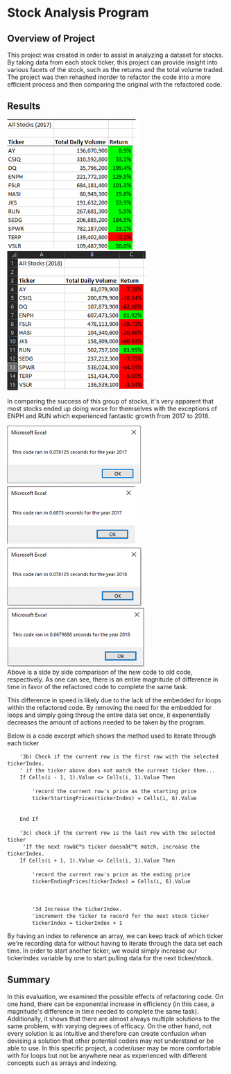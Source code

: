 # Stock Analysis Program
## Overview of Project
This project was created in order to assist in analyzing a dataset for stocks. By taking data from each stock ticker, this project can provide insight into various facets of the stock, such as the returns and the total volume traded. The project was then rehashed inorder to refactor the code into a more efficient process and then comparing the original with the refactored code.

## Results
![2017 stocks results](https://github.com/pmercado625/stock-analysis/blob/main/stock_performance_2017.png?raw=true)
![2018 stocks results](https://github.com/pmercado625/stock-analysis/blob/main/stock_performance_2018.png?raw=true)  


In comparing the success of this group of stocks, it's very apparent that most stocks ended up doing worse for themselves with the exceptions of ENPH and RUN which experienced fantastic growth from 2017 to 2018.   

![2017 Speed Test](https://github.com/pmercado625/stock-analysis/blob/main/VBA_Challenge_2017.png?raw=true)
![2018 Speed Test](https://github.com/pmercado625/stock-analysis/blob/main/old_code_2017.png?raw=true)  
![2017 Speed Test](https://github.com/pmercado625/stock-analysis/blob/main/VBA_Challenge_2018.png?raw=true)
![2018 Speed Test](https://github.com/pmercado625/stock-analysis/blob/main/old_code_2018.png?raw=true)  
Above is a side by side comparison of the new code to old code, respectively. As one can see, there is an entire magnitude of difference in time in favor of the refactored code to complete the same task.  
  
This difference in speed is likely due to the lack of the embedded for loops within the refactored code. By removing the need for the embedded for loops and simply going throug the entire data set once, it exponentially decreases the amount of actions needed to be taken by the program.  

Below is a code excerpt which shows the method used to iterate through each ticker
        
        '3b) Check if the current row is the first row with the selected tickerIndex.
        ' if the ticker above does not match the current ticker then...
        If Cells(i - 1, 1).Value <> Cells(i, 1).Value Then
        
            'record the current row's price as the starting price
            tickerStartingPrices(tickerIndex) = Cells(i, 6).Value
            
                
        End If
        
        '3c) check if the current row is the last row with the selected ticker
         'If the next rowâ€™s ticker doesnâ€™t match, increase the tickerIndex.
        If Cells(i + 1, 1).Value <> Cells(i, 1).Value Then
            
            'record the current row's price as the ending price
            tickerEndingPrices(tickerIndex) = Cells(i, 6).Value
            
            

            '3d Increase the tickerIndex.
            'increment the ticker to record for the next stock ticker
            tickerIndex = tickerIndex + 1  
        
 By having an index to reference an array, we can keep track of which ticker we're recording data for without having to iterate through the data set each time. In order to start another ticker, we would simply increase our tickerIndex variable by one to start pulling data for the next ticker/stock.





## Summary

In this evaluation, we examined the possible effects of refactoring code. On one hand, there can be exponential increase in efficiency (in this case, a magnitude's difference in time needed to complete the same task). Additionally, it shows that there are almost always multiple solutions to the same problem, with varying degrees of efficacy. On the other hand, not every solution is as intuitive and therefore can create confusion when devising a solution that other potential coders may not understand or be able to use. In this specific project, a coder/user may be more comfortable with for loops but not be anywhere near as experienced with different concepts such as arrays and indexing.
